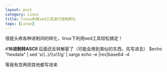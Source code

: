 ```yaml
---
layout: post
category: Linux
title: linux利用sed工具进行进制转化
tags: [Linux]
---
```

很是头疼各种进制间的转化，linux下利用sed工具轻松搞定！

<!--more-->

#**16进制转ASCII**
后面还反转解密了（可能会用到类似的东西，先写进去）
    $echo "hexdata" | sed 's/\(..\)/\\\\x\1/g' | xargs echo -e |rev|base64 -d

等我有空再把其他都写进来
